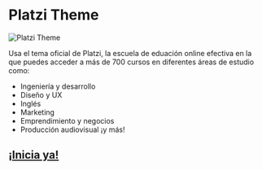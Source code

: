 # Platzi Theme

![Platzi Theme](https://i.imgur.com/KZKgm38.png)

Usa el tema oficial de Platzi, la escuela de eduación online efectiva en la que puedes acceder a más de 700 cursos en diferentes áreas de estudio como:

- Ingeniería y desarrollo
- Diseño y UX
- Inglés
- Marketing
- Emprendimiento y negocios
- Producción audiovisual ¡y más!

## [¡Inicia ya!](https://platzi.com)